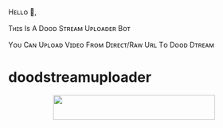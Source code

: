 Hᴇʟʟᴏ 👋,

Tʜɪs Is A Dᴏᴏᴅ Sᴛʀᴇᴀᴍ Uᴘʟᴏᴀᴅᴇʀ Bᴏᴛ

Yᴏᴜ Cᴀɴ Uᴘʟᴏᴀᴅ Vɪᴅᴇᴏ Fʀᴏᴍ Dɪʀᴇᴄᴛ/Rᴀᴡ Uʀʟ Tᴏ Dᴏᴏᴅ Dᴛʀᴇᴀᴍ

# doodstreamuploader

<p align="center"><a href="https://heroku.com/deploy?template=https://github.com/madloyer/doodstreamjozz">
  <img src="https://img.shields.io/badge/Deploy%20To%20Heroku-aqua?style=flat&logo=heroku" width="325" height="50.100" /></a></p>
